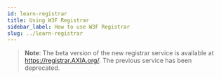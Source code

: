 ```yaml
---
id: learn-registrar
title: Using W3F Registrar
sidebar_label: How to use W3F Registrar
slug: ../learn-registrar
---
```


> **Note**: The beta version of the new registrar service is available at
> https://registrar.AXIA.org/. The previous service has been deprecated.
